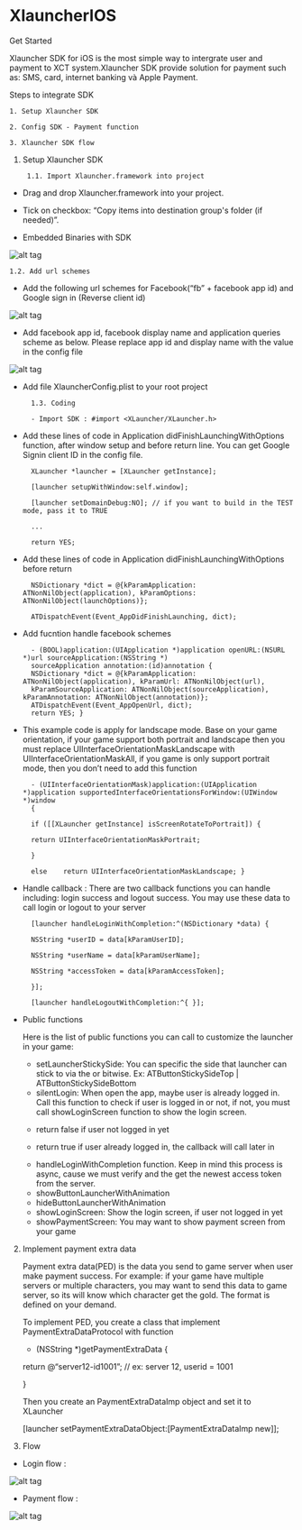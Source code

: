 # XlauncherIOS
Get Started

Xlauncher SDK for iOS is the most simple way to intergrate user and payment to XCT system.Xlauncher SDK provide solution for payment such as: SMS, card, internet banking và Apple Payment.

Steps to integrate SDK

    1. Setup Xlauncher SDK

    2. Config SDK - Payment function

    3. Xlauncher SDK flow



1. Setup Xlauncher SDK

        1.1. Import Xlauncher.framework into project

- Drag and drop Xlauncher.framework into your project.

- Tick on checkbox: “Copy items into destination group's folder (if needed)”.

- Embedded Binaries with SDK

![alt tag](https://github.com/xctcorporation/XlauncherIOS/blob/master/Images/addEmbled.png)

    1.2. Add url schemes

- Add the following url schemes for Facebook(“fb” + facebook app id) and Google sign in (Reverse client id)

![alt tag](https://github.com/xctcorporation/XlauncherIOS/blob/master/Images/addFbSchemes.png)

- Add facebook app id, facebook display name and application queries scheme as below. Please replace app id and display name with the value in the config file

![alt tag](https://github.com/xctcorporation/XlauncherIOS/blob/master/Images/addFbId.png)

- Add file XlauncherConfig.plist to your root project


        1.3. Coding

        - Import SDK : #import <XLauncher/XLauncher.h> 

- Add these lines of code in Application didFinishLaunchingWithOptions function, after window setup and before return line. You can get Google Signin client ID in the config file. 

        XLauncher *launcher = [XLauncher getInstance];

        [launcher setupWithWindow:self.window];

        [launcher setDomainDebug:NO]; // if you want to build in the TEST mode, pass it to TRUE

        ...

        return YES; 

- Add these lines of code in Application didFinishLaunchingWithOptions before return

        NSDictionary *dict = @{kParamApplication: ATNonNilObject(application), kParamOptions: ATNonNilObject(launchOptions)}; 

        ATDispatchEvent(Event_AppDidFinishLaunching, dict);

- Add fucntion handle facebook schemes 

        - (BOOL)application:(UIApplication *)application openURL:(NSURL *)url sourceApplication:(NSString *)
        sourceApplication annotation:(id)annotation { 
        NSDictionary *dict = @{kParamApplication: ATNonNilObject(application), kParamUrl: ATNonNilObject(url), 
        kParamSourceApplication: ATNonNilObject(sourceApplication), kParamAnnotation: ATNonNilObject(annotation)}; 
        ATDispatchEvent(Event_AppOpenUrl, dict); 
        return YES; }

- This example code is apply for landscape mode. Base on your game orientation, if your game support both portrait and landscape then you must replace UIInterfaceOrientationMaskLandscape with UIInterfaceOrientationMaskAll, if you game is only support portrait mode, then you don’t need to add this function

        - (UIInterfaceOrientationMask)application:(UIApplication *)application supportedInterfaceOrientationsForWindow:(UIWindow *)window
        { 

        if ([[XLauncher getInstance] isScreenRotateToPortrait]) { 

        return UIInterfaceOrientationMaskPortrait; 

        } 

        else 	return UIInterfaceOrientationMaskLandscape; } 

- Handle callback : There are two callback functions you can handle including: login success and logout success. You may use these data to call login or logout to your server

        [launcher handleLoginWithCompletion:^(NSDictionary *data) { 

        NSString *userID = data[kParamUserID];

        NSString *userName = data[kParamUserName];

        NSString *accessToken = data[kParamAccessToken]; 

        }]; 

        [launcher handleLogoutWithCompletion:^{ }]; 

- Public functions

    Here is the list of public functions you can call to customize the launcher in your game: 
    - setLauncherStickySide: You can specific the side that launcher can stick to via the or 
    bitwise. Ex: ATButtonStickySideTop | ATButtonStickySideBottom 
    - silentLogin: When open the app, maybe user is already logged in. Call this function to check if user is logged in or not, if not, you must call showLoginScreen function to show the login screen. 
    * return false if user not logged in yet

    * return true if user already logged in, the callback will call later in 
    - handleLoginWithCompletion function. Keep in mind this process is async, cause we must verify and the get the newest access token from the server. 
    - showButtonLauncherWithAnimation 
    - hideButtonLauncherWithAnimation
    - showLoginScreen: Show the login screen, if user not logged in yet
    - showPaymentScreen: You may want to show payment screen from your game

2. Implement payment extra data

    Payment extra data(PED) is the data you send to game server when user make payment success. For example: if your game have multiple servers or multiple characters, you may want to send this data to game server, so its will know which character get the gold. The format is defined on your demand. 

    To implement PED, you create a class that implement PaymentExtraDataProtocol with function

    - (NSString *)getPaymentExtraData { 

    return @“server12-id1001”; // ex: server 12, userid = 1001

    }

    Then you create an PaymentExtraDataImp object and set it to XLauncher

    [launcher setPaymentExtraDataObject:[PaymentExtraDataImp new]];

    
3. Flow

- Login flow : 

![alt tag](https://github.com/xctcorporation/XlauncherIOS/blob/master/Images/PaymentFlow.png)

- Payment flow :

![alt tag](https://github.com/xctcorporation/XlauncherIOS/blob/master/Images/loginFlow.png)
